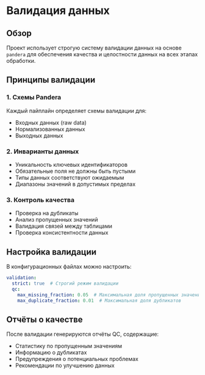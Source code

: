 # Валидация данных

## Обзор

Проект использует строгую систему валидации данных на основе `pandera` для обеспечения качества и целостности данных на всех этапах обработки.

## Принципы валидации

### 1. Схемы Pandera

Каждый пайплайн определяет схемы валидации для:
- Входных данных (raw data)
- Нормализованных данных
- Выходных данных

### 2. Инварианты данных

- Уникальность ключевых идентификаторов
- Обязательные поля не должны быть пустыми
- Типы данных соответствуют ожидаемым
- Диапазоны значений в допустимых пределах

### 3. Контроль качества

- Проверка на дубликаты
- Анализ пропущенных значений
- Валидация связей между таблицами
- Проверка консистентности данных

## Настройка валидации

В конфигурационных файлах можно настроить:

```yaml
validation:
  strict: true  # Строгий режим валидации
  qc:
    max_missing_fraction: 0.05  # Максимальная доля пропущенных значений
    max_duplicate_fraction: 0.01  # Максимальная доля дубликатов
```

## Отчёты о качестве

После валидации генерируются отчёты QC, содержащие:
- Статистику по пропущенным значениям
- Информацию о дубликатах
- Предупреждения о потенциальных проблемах
- Рекомендации по улучшению данных